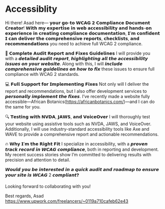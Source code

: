 # Accessiblity

Hi there! Asad here— 𝘆𝗼𝘂𝗿 𝗴𝗼-𝘁𝗼 𝗪𝗖𝗔𝗚 𝟮 𝗖𝗼𝗺𝗽𝗹𝗶𝗮𝗻𝗰𝗲 𝗗𝗼𝗰𝘂𝗺𝗲𝗻𝘁 𝗖𝗿𝗲𝗮𝘁𝗼𝗿! 𝗪𝗶𝘁𝗵 𝗺𝘆 𝗲𝘅𝗽𝗲𝗿𝘁𝗶𝘀𝗲 𝗶𝗻 𝘄𝗲𝗯 𝗮𝗰𝗰𝗲𝘀𝘀𝗶𝗯𝗶𝗹𝗶𝘁𝘆 𝗮𝗻𝗱 𝗵𝗮𝗻𝗱𝘀-𝗼𝗻 𝗲𝘅𝗽𝗲𝗿𝗶𝗲𝗻𝗰𝗲 𝗶𝗻 𝗰𝗿𝗲𝗮𝘁𝗶𝗻𝗴 𝗰𝗼𝗺𝗽𝗹𝗶𝗮𝗻𝗰𝗲 𝗱𝗼𝗰𝘂𝗺𝗲𝗻𝘁𝗮𝘁𝗶𝗼𝗻, 𝗜’𝗺 𝗰𝗼𝗻𝗳𝗶𝗱𝗲𝗻𝘁 𝗜 𝗰𝗮𝗻 𝗱𝗲𝗹𝗶𝘃𝗲𝗿 𝘁𝗵𝗲 𝗰𝗼𝗺𝗽𝗿𝗲𝗵𝗲𝗻𝘀𝗶𝘃𝗲 𝗿𝗲𝗽𝗼𝗿𝘁𝘀, 𝗰𝗵𝗲𝗰𝗸𝗹𝗶𝘀𝘁𝘀, 𝗮𝗻𝗱 𝗿𝗲𝗰𝗼𝗺𝗺𝗲𝗻𝗱𝗮𝘁𝗶𝗼𝗻𝘀 you need to achieve full WCAG 2 compliance.

📌 𝗖𝗼𝗺𝗽𝗹𝗲𝘁𝗲 𝗔𝘂𝗱𝗶𝘁 𝗥𝗲𝗽𝗼𝗿𝘁 𝗮𝗻𝗱 𝗙𝗶𝘅𝗲𝘀 𝗚𝘂𝗶𝗱𝗲𝗹𝗶𝗻𝗲𝘀
I will provide you with a 𝙙𝙚𝙩𝙖𝙞𝙡𝙚𝙙 𝙖𝙪𝙙𝙞𝙩 𝙧𝙚𝙥𝙤𝙧𝙩, 𝙝𝙞𝙜𝙝𝙡𝙞𝙜𝙝𝙩𝙞𝙣𝙜 𝙖𝙡𝙡 𝙩𝙝𝙚 𝙖𝙘𝙘𝙚𝙨𝙨𝙞𝙗𝙞𝙡𝙞𝙩𝙮 𝙞𝙨𝙨𝙪𝙚𝙨 𝙤𝙣 𝙮𝙤𝙪𝙧 𝙬𝙚𝙗𝙨𝙞𝙩𝙚. Along with this, I will 𝙞𝙣𝙘𝙡𝙪𝙙𝙚 𝙘𝙤𝙢𝙥𝙧𝙚𝙝𝙚𝙣𝙨𝙞𝙫𝙚 𝙜𝙪𝙞𝙙𝙚𝙡𝙞𝙣𝙚𝙨 𝙤𝙣 𝙝𝙤𝙬 𝙩𝙤 𝙛𝙞𝙭 these issues to ensure full compliance with WCAG 2 standards.

💻 𝗙𝘂𝗹𝗹 𝗦𝘂𝗽𝗽𝗼𝗿𝘁 𝗳𝗼𝗿 𝗜𝗺𝗽𝗹𝗲𝗺𝗲𝗻𝘁𝗶𝗻𝗴 𝗙𝗶𝘅𝗲𝘀
Not only will I deliver the report and recommendations, but I also offer development services to 𝙥𝙚𝙧𝙨𝙤𝙣𝙖𝙡𝙡𝙮 𝙞𝙢𝙥𝙡𝙚𝙢𝙚𝙣𝙩 𝙩𝙝𝙚 𝙛𝙞𝙭𝙚𝙨. I’ve recently made a website fully accessible—African Botanics(https://africanbotanics.com/)—and I can do the same for you.

🔍 𝗧𝗲𝘀𝘁𝗶𝗻𝗴 𝘄𝗶𝘁𝗵 𝗡𝗩𝗗𝗔, 𝗝𝗔𝗪𝗦, 𝗮𝗻𝗱 𝗩𝗼𝗶𝗰𝗲𝗢𝘃𝗲𝗿
I will thoroughly test your website using assistive tools such as NVDA, JAWS, and VoiceOver. Additionally, I will use industry-standard accessibility tools like Axe and WAVE to provide a comprehensive report and actionable recommendations.

🔥 𝗪𝗵𝘆 𝗜’𝗺 𝘁𝗵𝗲 𝗥𝗶𝗴𝗵𝘁 𝗙𝗶𝘁
I specialize in accessibility, with a 𝙥𝙧𝙤𝙫𝙚𝙣 𝙩𝙧𝙖𝙘𝙠 𝙧𝙚𝙘𝙤𝙧𝙙 𝙞𝙣 𝙒𝘾𝘼𝙂 𝙘𝙤𝙢𝙥𝙡𝙞𝙖𝙣𝙘𝙚, both in reporting and development. My recent success stories show I’m committed to delivering results with precision and attention to detail.

𝙒𝙤𝙪𝙡𝙙 𝙮𝙤𝙪 𝙗𝙚 𝙞𝙣𝙩𝙚𝙧𝙚𝙨𝙩𝙚𝙙 𝙞𝙣 𝙖 𝙦𝙪𝙞𝙘𝙠 𝙖𝙪𝙙𝙞𝙩 𝙖𝙣𝙙 𝙧𝙤𝙖𝙙𝙢𝙖𝙥 𝙩𝙤 𝙚𝙣𝙨𝙪𝙧𝙚 𝙮𝙤𝙪𝙧 𝙨𝙞𝙩𝙚 𝙞𝙨 𝙒𝘾𝘼𝙂 2 𝙘𝙤𝙢𝙥𝙡𝙞𝙖𝙣𝙩❓

Looking forward to collaborating with you!

Best regards,
Asad
https://www.upwork.com/freelancers/~0119a710cafeb62e43

